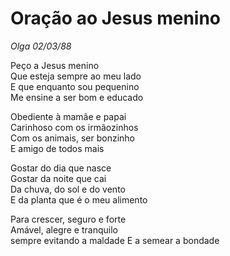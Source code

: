 Oração ao Jesus menino
======================

*Olga 02/03/88*

Peço a Jesus menino  
Que esteja sempre ao meu lado  
E que enquanto sou pequenino  
Me ensine a ser bom e educado

Obediente à mamãe e papai  
Carinhoso com os irmãozinhos  
Com os animais, ser bonzinho  
E amigo de todos mais

Gostar do dia que nasce  
Gostar da noite que cai  
Da chuva, do sol e do vento  
E da planta que é o meu alimento

Para crescer, seguro e forte  
Amável, alegre e tranquilo  
sempre evitando a maldade
E a semear a bondade